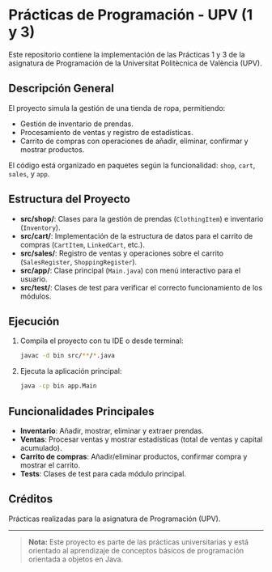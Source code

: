 # Prácticas de Programación - UPV (1 y 3)

Este repositorio contiene la implementación de las Prácticas 1 y 3 de la asignatura de Programación de la Universitat Politècnica de València (UPV).

## Descripción General

El proyecto simula la gestión de una tienda de ropa, permitiendo:
- Gestión de inventario de prendas.
- Procesamiento de ventas y registro de estadísticas.
- Carrito de compras con operaciones de añadir, eliminar, confirmar y mostrar productos.

El código está organizado en paquetes según la funcionalidad: `shop`, `cart`, `sales`, y `app`.

## Estructura del Proyecto

- **src/shop/**: Clases para la gestión de prendas (`ClothingItem`) e inventario (`Inventory`).
- **src/cart/**: Implementación de la estructura de datos para el carrito de compras (`CartItem`, `LinkedCart`, etc.).
- **src/sales/**: Registro de ventas y operaciones sobre el carrito (`SalesRegister`, `ShoppingRegister`).
- **src/app/**: Clase principal (`Main.java`) con menú interactivo para el usuario.
- **src/test/**: Clases de test para verificar el correcto funcionamiento de los módulos.

## Ejecución

1. Compila el proyecto con tu IDE o desde terminal:
   ```sh
   javac -d bin src/**/*.java
   ```
2. Ejecuta la aplicación principal:
   ```sh
   java -cp bin app.Main
   ```

## Funcionalidades Principales

- **Inventario**: Añadir, mostrar, eliminar y extraer prendas.
- **Ventas**: Procesar ventas y mostrar estadísticas (total de ventas y capital acumulado).
- **Carrito de compras**: Añadir/eliminar productos, confirmar compra y mostrar el carrito.
- **Tests**: Clases de test para cada módulo principal.

## Créditos

Prácticas realizadas para la asignatura de Programación (UPV).

---

> **Nota:** Este proyecto es parte de las prácticas universitarias y está orientado al aprendizaje de conceptos básicos de programación orientada a objetos en Java.
